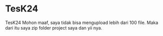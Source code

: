 # TesK24
TesK24
Mohon maaf, saya tidak bisa mengupload lebih dari 100 file. Maka dari itu saya zip folder project saya dan yii nya.
